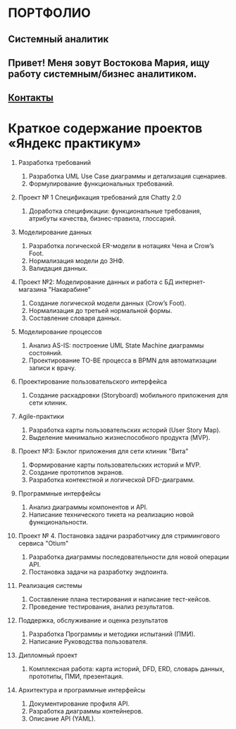 # ПОРТФОЛИО
## Системный аналитик
## Привет! Меня зовут Востокова Мария, ищу работу системным/бизнес аналитиком.
## <u>[Контакты](https://drive.google.com/file/d/1LQ_5TxMtPHbqv0MdkNKCYfVjsjfK-zD8/view?usp=sharing)</u>
# Краткое содержание проектов «Яндекс практикум»
1. Разработка требований
   1. Разработка UML Use Case диаграммы и детализация сценариев. 
   2. Формулирование функциональных требований.

2. Проект № 1 Спецификация требований для Chatty 2.0
   1. Доработка спецификации: функциональные требования, атрибуты качества, бизнес-правила, глоссарий.

3. Моделирование данных
   1. Разработка логической ER-модели в нотациях Чена и Crow’s Foot. 
   2. Нормализация модели до 3НФ. 
   3. Валидация данных.

4. Проект №2: Моделирование данных и работа с БД интернет-магазина "Накарабине"
   1. Создание логической модели данных (Crow’s Foot). 
   2. Нормализация до третьей нормальной формы. 
   3. Составление словаря данных.

5. Моделирование процессов
   1. Анализ AS-IS: построение UML State Machine диаграммы состояний. 
   2. Проектирование TO-BE процесса в BPMN для автоматизации записи к врачу.

6. Проектирование пользовательского интерфейса
   1. Создание раскадровки (Storyboard) мобильного приложения для сети клиник.

7. Agile-практики
   1. Разработка карты пользовательских историй (User Story Map). 
   2. Выделение минимально жизнеспособного продукта (MVP).

8. Проект №3: Бэклог приложения для сети клиник "Вита"
   1. Формирование карты пользовательских историй и MVP. 
   2. Создание прототипов экранов. 
   3. Разработка контекстной и логической DFD-диаграмм.

9. Программные интерфейсы
   1. Анализ диаграммы компонентов и API. 
   2. Написание технического тикета на реализацию новой функциональности.

10. Проект № 4. Постановка задачи разработчику для стримингового сервиса "Otium"
    1. Разработка диаграммы последовательности для новой операции API. 
    2. Постановка задачи на разработку эндпоинта.

11. Реализация системы
    1. Составление плана тестирования и написание тест-кейсов. 
    2. Проведение тестирования, анализ результатов.

12. Поддержка, обслуживание и оценка результатов
    1. Разработка Программы и методики испытаний (ПМИ). 
    2. Написание Руководства пользователя.

13. Дипломный проект
    1. Комплексная работа: карта историй, DFD, ERD, словарь данных, прототипы, ПМИ, презентация.

14. Архитектура и программные интерфейсы
    1. Документирование профиля API. 
    2. Разработка диаграммы контейнеров. 
    3. Описание API (YAML).
